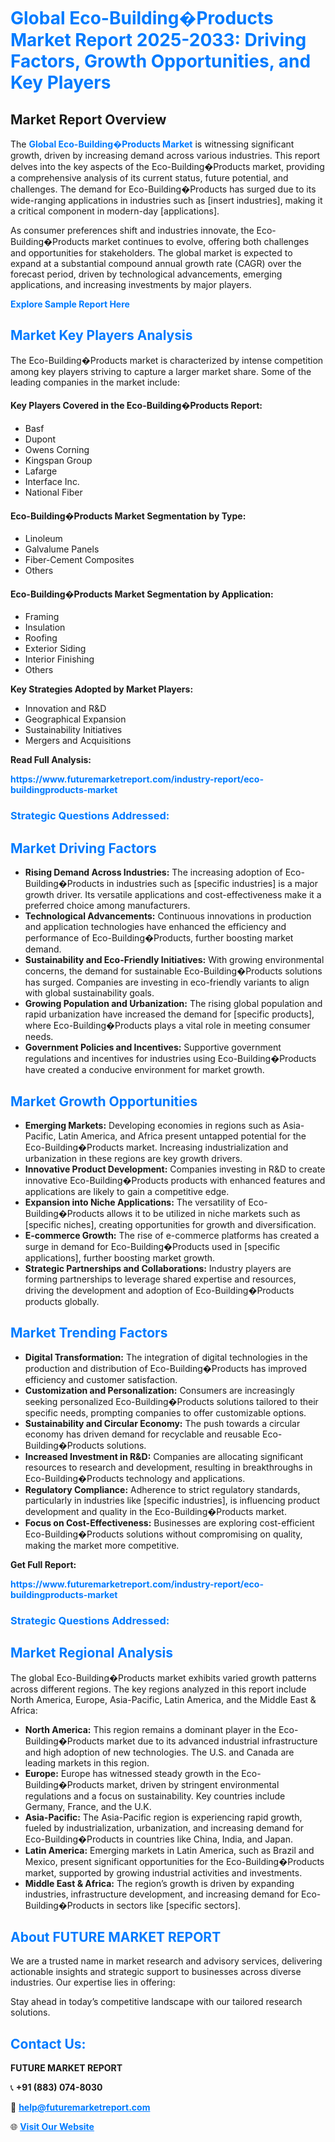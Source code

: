 <h1 style="color: #007BFF;">Global Eco-Building�Products Market Report 2025-2033: Driving Factors, Growth Opportunities, and Key Players</h1>

<section id="overview">
<h2>Market Report Overview</h2>
<p>The <a href="https://www.futuremarketreport.com/industry-report/eco-buildingproducts-market" style="color: #007BFF; text-decoration: none;"><strong>Global Eco-Building�Products Market</strong></a> is witnessing significant growth, driven by increasing demand across various industries. This report delves into the key aspects of the Eco-Building�Products market, providing a comprehensive analysis of its current status, future potential, and challenges. The demand for Eco-Building�Products has surged due to its wide-ranging applications in industries such as [insert industries], making it a critical component in modern-day [applications].</p>
<p>As consumer preferences shift and industries innovate, the Eco-Building�Products market continues to evolve, offering both challenges and opportunities for stakeholders. The global market is expected to expand at a substantial compound annual growth rate (CAGR) over the forecast period, driven by technological advancements, emerging applications, and increasing investments by major players.</p>
</section>

<section id="overview">
<p><a href="https://www.futuremarketreport.com/request-sample/reportId=31611" style="color: #007BFF; text-decoration: none;"><strong>Explore Sample Report Here</strong></a></p>
</section>

<section id="key-players">
<h2 style="color: #007BFF;">Market Key Players Analysis</h2>
<p>The Eco-Building�Products market is characterized by intense competition among key players striving to capture a larger market share. Some of the leading companies in the market include:</p>
<h4>Key Players Covered in the Eco-Building�Products Report:</h4>
<ul><li>Basf</li><li>Dupont</li><li>Owens Corning</li><li>Kingspan Group</li><li>Lafarge</li><li>Interface Inc.</li><li>National Fiber</li></ul>
<h4>Eco-Building�Products Market Segmentation by Type:</h4>
<ul><li>Linoleum</li><li>Galvalume Panels</li><li>Fiber-Cement Composites</li><li>Others</li></ul>

<h4>Eco-Building�Products Market Segmentation by Application:</h4>
<ul><li>Framing</li><li>Insulation</li><li>Roofing</li><li>Exterior Siding</li><li>Interior Finishing</li><li>Others</li></ul>
<p><strong>Key Strategies Adopted by Market Players:</strong></p>
<ul>
<li>Innovation and R&D</li>
<li>Geographical Expansion</li>
<li>Sustainability Initiatives</li>
<li>Mergers and Acquisitions</li>
</ul>
</section>

<section>
<p><strong>Read Full Analysis: </strong></p><a href="https://www.futuremarketreport.com/industry-report/eco-buildingproducts-market" style="color: #007BFF; text-decoration: none;"><strong>https://www.futuremarketreport.com/industry-report/eco-buildingproducts-market</strong></a>
<h3 style="color: #007BFF;">Strategic Questions Addressed:</h3>
</section>

<section id="driving-factors">
<h2 style="color: #007BFF;">Market Driving Factors</h2>
<ul>
<li><strong>Rising Demand Across Industries:</strong> The increasing adoption of Eco-Building�Products in industries such as [specific industries] is a major growth driver. Its versatile applications and cost-effectiveness make it a preferred choice among manufacturers.</li>
<li><strong>Technological Advancements:</strong> Continuous innovations in production and application technologies have enhanced the efficiency and performance of Eco-Building�Products, further boosting market demand.</li>
<li><strong>Sustainability and Eco-Friendly Initiatives:</strong> With growing environmental concerns, the demand for sustainable Eco-Building�Products solutions has surged. Companies are investing in eco-friendly variants to align with global sustainability goals.</li>
<li><strong>Growing Population and Urbanization:</strong> The rising global population and rapid urbanization have increased the demand for [specific products], where Eco-Building�Products plays a vital role in meeting consumer needs.</li>
<li><strong>Government Policies and Incentives:</strong> Supportive government regulations and incentives for industries using Eco-Building�Products have created a conducive environment for market growth.</li>
</ul>
</section>

<section id="growth-opportunities">
<h2 style="color: #007BFF;">Market Growth Opportunities</h2>
<ul>
<li><strong>Emerging Markets:</strong> Developing economies in regions such as Asia-Pacific, Latin America, and Africa present untapped potential for the Eco-Building�Products market. Increasing industrialization and urbanization in these regions are key growth drivers.</li>
<li><strong>Innovative Product Development:</strong> Companies investing in R&D to create innovative Eco-Building�Products products with enhanced features and applications are likely to gain a competitive edge.</li>
<li><strong>Expansion into Niche Applications:</strong> The versatility of Eco-Building�Products allows it to be utilized in niche markets such as [specific niches], creating opportunities for growth and diversification.</li>
<li><strong>E-commerce Growth:</strong> The rise of e-commerce platforms has created a surge in demand for Eco-Building�Products used in [specific applications], further boosting market growth.</li>
<li><strong>Strategic Partnerships and Collaborations:</strong> Industry players are forming partnerships to leverage shared expertise and resources, driving the development and adoption of Eco-Building�Products products globally.</li>
</ul>
</section>

<section id="trending-factors">
<h2 style="color: #007BFF;">Market Trending Factors</h2>
<ul>
<li><strong>Digital Transformation:</strong> The integration of digital technologies in the production and distribution of Eco-Building�Products has improved efficiency and customer satisfaction.</li>
<li><strong>Customization and Personalization:</strong> Consumers are increasingly seeking personalized Eco-Building�Products solutions tailored to their specific needs, prompting companies to offer customizable options.</li>
<li><strong>Sustainability and Circular Economy:</strong> The push towards a circular economy has driven demand for recyclable and reusable Eco-Building�Products solutions.</li>
<li><strong>Increased Investment in R&D:</strong> Companies are allocating significant resources to research and development, resulting in breakthroughs in Eco-Building�Products technology and applications.</li>
<li><strong>Regulatory Compliance:</strong> Adherence to strict regulatory standards, particularly in industries like [specific industries], is influencing product development and quality in the Eco-Building�Products market.</li>
<li><strong>Focus on Cost-Effectiveness:</strong> Businesses are exploring cost-efficient Eco-Building�Products solutions without compromising on quality, making the market more competitive.</li>
</ul>
</section>

<section>
<p><strong>Get Full Report: </strong></p><a href="https://www.futuremarketreport.com/industry-report/eco-buildingproducts-market" style="color: #007BFF; text-decoration: none;"><strong>https://www.futuremarketreport.com/industry-report/eco-buildingproducts-market</strong></a>
<h3 style="color: #007BFF;">Strategic Questions Addressed:</h3>
</section>


<section id="regional-analysis">
<h2 style="color: #007BFF;">Market Regional Analysis</h2>
<p>The global Eco-Building�Products market exhibits varied growth patterns across different regions. The key regions analyzed in this report include North America, Europe, Asia-Pacific, Latin America, and the Middle East & Africa:</p>
<ul>
<li><strong>North America:</strong> This region remains a dominant player in the Eco-Building�Products market due to its advanced industrial infrastructure and high adoption of new technologies. The U.S. and Canada are leading markets in this region.</li>
<li><strong>Europe:</strong> Europe has witnessed steady growth in the Eco-Building�Products market, driven by stringent environmental regulations and a focus on sustainability. Key countries include Germany, France, and the U.K.</li>
<li><strong>Asia-Pacific:</strong> The Asia-Pacific region is experiencing rapid growth, fueled by industrialization, urbanization, and increasing demand for Eco-Building�Products in countries like China, India, and Japan.</li>
<li><strong>Latin America:</strong> Emerging markets in Latin America, such as Brazil and Mexico, present significant opportunities for the Eco-Building�Products market, supported by growing industrial activities and investments.</li>
<li><strong>Middle East & Africa:</strong> The region’s growth is driven by expanding industries, infrastructure development, and increasing demand for Eco-Building�Products in sectors like [specific sectors].</li>
</ul>
</section>

<footer>
<h2 style="color: #007BFF;">About FUTURE MARKET REPORT</h2>
<p>We are a trusted name in market research and advisory services, delivering actionable insights and strategic support to businesses across diverse industries. Our expertise lies in offering:</p>

<p>Stay ahead in today’s competitive landscape with our tailored research solutions.</p>

<h2 style="color: #007BFF;">Contact Us:</h2>
<p><strong>FUTURE MARKET REPORT</strong></p>
<p>📞 <strong>+91 (883) 074-8030</strong></p>
<p>📧 <strong><a href="mailto:help@futuremarketreport.com" style="color: #007BFF;">help@futuremarketreport.com</a></strong></p>
<p>🌐 <strong><a href="https://www.futuremarketreport.com/" style="color: #007BFF;">Visit Our Website</a></strong></p>
</footer>